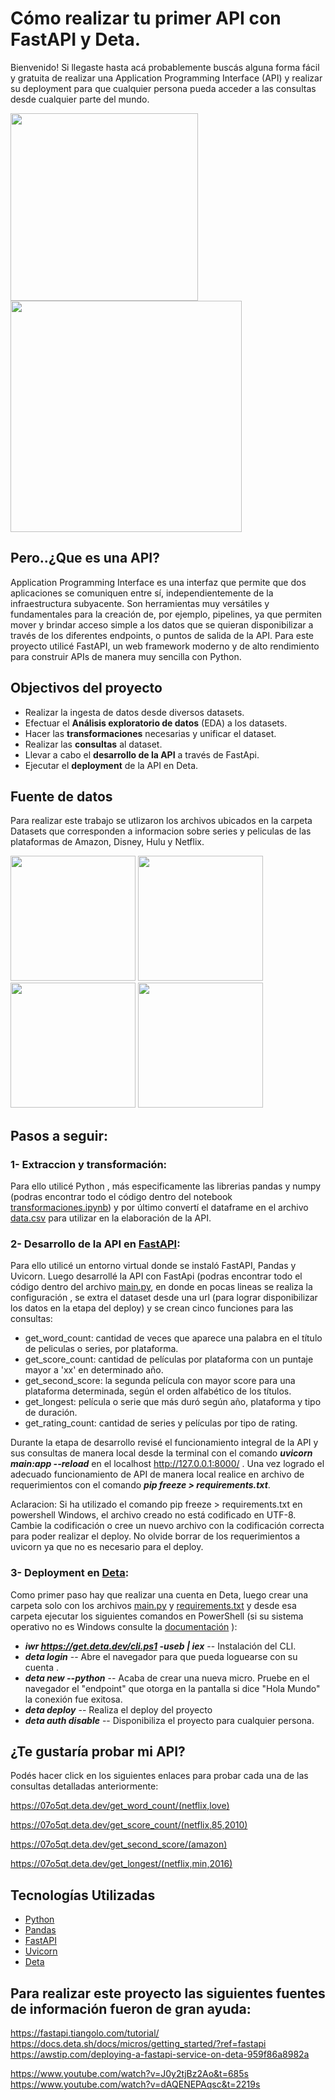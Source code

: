 # Cómo realizar tu primer API con FastAPI y Deta. 

Bienvenido! Si llegaste hasta acá probablemente buscás alguna forma fácil y gratuita de realizar una Application Programming Interface (API) y realizar su deployment para que cualquier persona pueda acceder a las consultas desde cualquier parte del mundo. 
<div>
<img src="https://amalgjose.files.wordpress.com/2021/02/fast_api_ppt.png?w=816&h=9999?resize=1500%2C720&quality=80&ssl=1" width="300px">  
<img src="https://res.cloudinary.com/practicaldev/image/fetch/s--HhcPKSOJ--/c_imagga_scale,f_auto,fl_progressive,h_420,q_auto,w_1000/https://dev-to-uploads.s3.amazonaws.com/uploads/articles/zkp5uldyd7wo1k7w8f3r.png?resize=1500%2C720&quality=80&ssl=1" width="370px">


</div>

## Pero..¿Que es una API?

Application Programming Interface es una interfaz que permite que dos aplicaciones se comuniquen entre sí, independientemente de la infraestructura subyacente. Son herramientas muy versátiles y fundamentales para la creación de, por ejemplo, pipelines, ya que permiten mover y brindar acceso simple a los datos que se quieran disponibilizar a través de los diferentes endpoints, o puntos de salida de la API.
Para este proyecto utilicé FastAPI, un web framework moderno y de alto rendimiento para construir APIs de manera muy sencilla con Python.

</div>

## Objectivos del proyecto

+ Realizar la ingesta de datos desde diversos datasets.
+ Efectuar el  **Análisis exploratorio de datos** (EDA) a los datasets.
+ Hacer  las **transformaciones** necesarias y unificar el dataset.
+ Realizar  las **consultas** al dataset.
+ Llevar a cabo el **desarrollo de la API** a través de FastApi.
+ Ejecutar el **deployment** de la API en Deta.

</div>

## Fuente de datos

Para realizar este trabajo se utlizaron los archivos ubicados en la carpeta Datasets que corresponden a informacion sobre series y peliculas de las plataformas de Amazon, Disney, Hulu y Netflix.
<div>
<img src="https://i0.wp.com/codigoespagueti.com/wp-content/uploads/2020/07/Amazon-Prime-Video-Perfiles-Netflix-1.jpg?resize=1200%2C720&quality=80&ssl=1" width="200px">
<img src="https://tec.com.pe/wp-content/uploads/2021/11/logo-de-disney-plus-scaled-1.jpeg" width="200px">
<img src="https://www.streamingdigitally.com/wp-content/uploads/2022/12/hulu-featured-1-jpg-1200x720.webp" width="200px">
<img src="https://i0.wp.com/frikispan.com/wp-content/uploads/2014/12/netflix-logo.png?resize=1200%2C720" width="200px">

</div>

## Pasos a seguir:

### 1- Extraccion y transformación:

Para ello utilicé Python , más especificamente las librerias pandas y numpy (podras encontrar todo el código dentro del notebook [transformaciones.ipynb](/transformaciones.ipynb)) y por último convertí el dataframe en el archivo [data.csv](/Datasets/data.csv) para utilizar en la elaboración de la API.

### 2- Desarrollo de la API en [FastAPI](https://fastapi.tiangolo.com/):

Para ello utilicé un entorno virtual donde se instaló FastAPI, Pandas y Uvicorn. Luego desarrollé la API con FastApi (podras encontrar todo el código dentro del archivo [main.py](/main.py), en donde en pocas lineas se realiza la configuración , se extra el dataset desde una url (para lograr disponibilizar los datos en la etapa del deploy) y se crean cinco funciones para las consultas: 

+ get_word_count: cantidad de veces que aparece una palabra en el título de peliculas o series, por plataforma.
+ get_score_count: cantidad de películas por plataforma con un puntaje mayor a 'xx' en determinado año.
+ get_second_score: la segunda película con mayor score para una plataforma determinada, según el orden alfabético de los títulos.
+ get_longest: película o serie que más duró según año, plataforma y tipo de duración.
+ get_rating_count: cantidad de series y películas por tipo de rating.

Durante la etapa de desarrollo revisé el funcionamiento integral de la API y sus consultas de manera local desde la terminal con el comando ***uvicorn main:app --reload***  en el localhost http://127.0.0.1:8000/ . Una vez logrado el adecuado funcionamiento de API de manera local realice en archivo de requerimientos con el comando  ***pip freeze > requirements.txt***. 

Aclaracion: Si ha utilizado el comando pip freeze > requirements.txt en powershell Windows, el archivo creado no está codificado en UTF-8. Cambie la codificación o cree un nuevo archivo con la codificación correcta para poder realizar el deploy. No olvide borrar de los requerimientos a uvicorn ya que no es necesario para el deploy.

### 3- Deployment en [Deta](https://www.deta.sh/?ref=fastapi):

Como primer paso hay que realizar una cuenta en Deta, luego crear una carpeta solo con los archivos [main.py](/main.py) y [requirements.txt](/requirements.txt) y desde esa carpeta ejecutar los siguientes comandos en PowerShell (si su sistema operativo no es Windows consulte la [documentación](https://docs.deta.sh/docs/micros/getting_started/?ref=fastapi) ):

+ ***iwr https://get.deta.dev/cli.ps1 -useb | iex*** -- Instalación del CLI.
+ ***deta login*** -- Abre el navegador para que pueda loguearse con su cuenta .
+ ***deta new --python*** -- Acaba de crear una nueva micro. Pruebe en el navegador el "endpoint" que otorga en la pantalla si dice "Hola Mundo" la conexión fue exitosa.
+ ***deta deploy*** -- Realiza el deploy del proyecto
+ ***deta auth disable*** -- Disponibiliza el proyecto para cualquier persona.

</div>

## ¿Te gustaría probar mi API? 

Podés hacer click en los siguientes enlaces para probar cada una de las consultas detalladas anteriormente: 

https://07o5qt.deta.dev/get_word_count/(netflix,love)

https://07o5qt.deta.dev/get_score_count/(netflix,85,2010)

https://07o5qt.deta.dev/get_second_score/(amazon)

https://07o5qt.deta.dev/get_longest/(netflix,min,2016)

</div>

## Tecnologías Utilizadas

* [Python](https://www.python.org/)
* [Pandas](https://pandas.pydata.org/)
* [FastAPI](https://fastapi.tiangolo.com/)
* [Uvicorn](https://www.uvicorn.org/)
* [Deta](https://www.deta.sh/)

</div>

## Para realizar este proyecto las siguientes fuentes de información fueron de gran ayuda: 

https://fastapi.tiangolo.com/tutorial/
https://docs.deta.sh/docs/micros/getting_started/?ref=fastapi
https://awstip.com/deploying-a-fastapi-service-on-deta-959f86a8982a

https://www.youtube.com/watch?v=J0y2tjBz2Ao&t=685s
https://www.youtube.com/watch?v=dAQENEPAqsc&t=2219s
